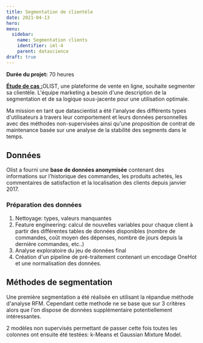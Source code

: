 ```yaml
---
title: Segmentation de clientèle
date: 2021-04-13
hero: 
menu:
  sidebar:
    name: Segmentation clients
    identifier: iml-4
    parent: datascience
draft: true
---
```


**Durée du projet:** 70 heures

<ins>**Étude de cas :**</ins>OLIST, une plateforme de vente en ligne, souhaite segmenter sa clientèle. L'équipe marketing a besoin d'une description de la segmentation et de sa logique sous-jacente pour une utilisation optimale.

Ma mission en tant que datascientist a été l'analyse des différents types d'utilisateurs à travers leur comportement et leurs données personnelles avec des méthodes non-supervisées ainsi qu'une proposition de contrat de maintenance basée sur une analyse de la stabilité des segments dans le temps.


## Données
Olist a fourni une **base de données anonymisée** contenant des informations sur l'historique des commandes, les produits achetés, les commentaires de satisfaction et la localisation des clients depuis janvier 2017.

### Préparation des données
1. Nettoyage: types, valeurs manquantes
1. Feature engineering: calcul de nouvelles variables pour chaque client à partir des différentes tables de données disponibles (nombre de commandes, coût moyen des dépenses, nombre de jours depuis la dernière commandes, etc..)
1. Analyse exploratoire du jeu de données final
1. Création d'un pipeline de pré-traitement contenant un encodage OneHot et une normalisation des données.

## Méthodes de segmentation
Une première segmentation a été réalisée en utilisant la répandue méthode d'analyse RFM. Cependant cette methode ne se base que sur 3 critères alors que l'on dispose de données supplémentaire potentiellement intéressantes.


2 modèles non supervisés permettant de passer cette fois toutes les colonnes ont ensuite été testées: k-Means et Gaussian Mixture Model.

